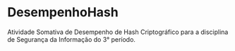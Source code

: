# DesempenhoHash
Atividade Somativa de Desempenho de Hash Criptográfico para a disciplina de Segurança da Informação do 3° período.
